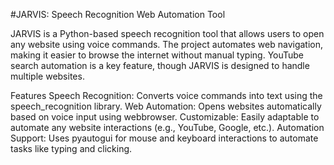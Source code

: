
#JARVIS: Speech Recognition Web Automation Tool

 
JARVIS is a Python-based speech recognition tool that allows users to open any website using voice commands. The project automates web navigation, making it easier to browse the internet without manual typing. YouTube search automation is a key feature, though JARVIS is designed to handle multiple websites.

Features
Speech Recognition: Converts voice commands into text using the speech_recognition library.
Web Automation: Opens websites automatically based on voice input using webbrowser.
Customizable: Easily adaptable to automate any website interactions (e.g., YouTube, Google, etc.).
Automation Support: Uses pyautogui for mouse and keyboard interactions to automate tasks like typing and clicking. 


